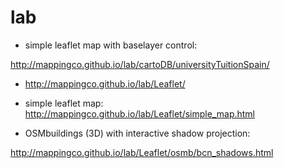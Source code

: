 lab
===

* simple leaflet map with baselayer control:

http://mappingco.github.io/lab/cartoDB/universityTuitionSpain/
* http://mappingco.github.io/lab/Leaflet/
* simple leaflet map:
http://mappingco.github.io/lab/Leaflet/simple_map.html

* OSMbuildings (3D) with interactive shadow projection:

http://mappingco.github.io/lab/Leaflet/osmb/bcn_shadows.html